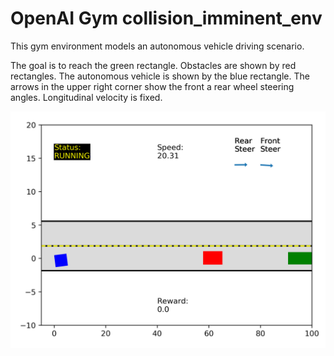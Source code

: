 # OpenAI Gym collision_imminent_env

This gym environment models an autonomous vehicle driving scenario.

The goal is to reach the green rectangle. Obstacles are shown by red rectangles. The autonomous vehicle is shown by the blue rectangle. The arrows in the upper right corner show the front a rear wheel steering angles. Longitudinal velocity is fixed.

![Image of Environment](https://github.com/jdlowman2/collision_imminent_env/blob/master/media/env_setup.png)
